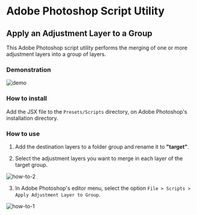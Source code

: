 # Adobe Photoshop Script Utility

## Apply an Adjustment Layer to a Group

This Adobe Photoshop script utility performs the merging of one or more adjustment layers into a group of layers.

### Demonstration
![demo](https://user-images.githubusercontent.com/2921281/234687312-b8d60447-b988-41da-bcd7-ee4ba8909780.gif)

### How to install

Add the JSX file to the `Presets/Scripts` directory, on Adobe Photoshop's installation directory.

### How to use

1. Add the destination layers to a folder group and rename it to **"target"**.

2. Select the adjustment layers you want to merge in each layer of the target group.

![how-to-2](https://user-images.githubusercontent.com/2921281/234687347-c8141174-c32f-4d99-a4f9-e281f402aecc.jpg)

3. In Adobe Photoshop's editor menu, select the option `File > Scripts > Apply Adjustment Layer to Group`.

![how-to-1](https://user-images.githubusercontent.com/2921281/234687412-2b30c7c4-cb38-4f1b-9a79-2419475a7b7a.jpg)
